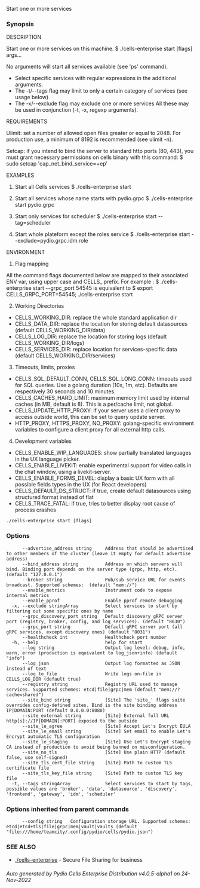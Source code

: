 Start one or more services

### Synopsis


DESCRIPTION

  Start one or more services on this machine. 
  $ ./cells-enterprise start [flags] args...

  No arguments will start all services available (see 'ps' command).  
   - Select specific services with regular expressions in the additional arguments. 
   - The -t/--tags flag may limit to only a certain category of services (see usage below)
   - The -x/--exclude flag may exclude one or more services
  All these may be used in conjunction (-t, -x, regexp arguments).

REQUIREMENTS
  
  Ulimit: set a number of allowed open files greater or equal to 2048.
  For production use, a minimum of 8192 is recommended (see ulimit -n).

  Setcap: if you intend to bind the server to standard http ports (80, 443), 
  you must grant necessary permissions on cells binary with this command:
  $ sudo setcap 'cap_net_bind_service=+ep' <path to your binary>    

EXAMPLES

  1. Start all Cells services
  $ ./cells-enterprise start

  2. Start all services whose name starts with pydio.grpc
  $ ./cells-enterprise start pydio.grpc

  3. Start only services for scheduler
  $ ./cells-enterprise start --tag=scheduler

  4. Start whole plateform except the roles service
  $ ./cells-enterprise start --exclude=pydio.grpc.idm.role

ENVIRONMENT

  1. Flag mapping

  All the command flags documented below are mapped to their associated ENV var, using upper case and CELLS_ prefix.
  For example :
  $ ./cells-enterprise start --grpc_port 54545
  is equivalent to 
  $ export CELLS_GRPC_PORT=54545; ./cells-enterprise start

  2. Working Directories 

  - CELLS_WORKING_DIR: replace the whole standard application dir
  - CELLS_DATA_DIR: replace the location for storing default datasources (default CELLS_WORKING_DIR/data)
  - CELLS_LOG_DIR: replace the location for storing logs (default CELLS_WORKING_DIR/logs)
  - CELLS_SERVICES_DIR: replace location for services-specific data (default CELLS_WORKING_DIR/services)

  3. Timeouts, limits, proxies

  - CELLS_SQL_DEFAULT_CONN, CELLS_SQL_LONG_CONN: timeouts used for SQL queries. Use a golang duration (10s, 1m, etc). Defaults are respectively 30 seconds and 10 minutes.
  - CELLS_CACHES_HARD_LIMIT: maximum memory limit used by internal caches (in MB, default is 8). This is a per/cache limit, not global.
  - CELLS_UPDATE_HTTP_PROXY: if your server uses a client proxy to access outside world, this can be set to query update server.
  - HTTP_PROXY, HTTPS_PROXY, NO_PROXY: golang-specific environment variables to configure a client proxy for all external http calls.

  4. Development variables

  - CELLS_ENABLE_WIP_LANGUAGES: show partially translated languages in the UX language picker. 
  - CELLS_ENABLE_LIVEKIT: enable experimental support for video calls in the chat window, using a livekit-server.
  - CELLS_ENABLE_FORMS_DEVEL: display a basic UX form with all possible fields types in the UX (for React developers)
  - CELLS_DEFAULT_DS_STRUCT: if true, create default datasources using structured format instead of flat
  - CELLS_TRACE_FATAL: if true, tries to better display root cause of process crashes



```
./cells-enterprise start [flags]
```

### Options

```
      --advertise_address string     Address that should be advertised to other members of the cluster (leave it empty for default advertise address)
      --bind_address string          Address on which servers will bind. Binding port depends on the server type (grpc, http, etc). (default "127.0.0.1")
      --broker string                Pub/sub service URL for events broadcast. Supported schemes:  (default "mem://")
      --enable_metrics               Instrument code to expose internal metrics
      --enable_pprof                 Enable pprof remote debugging
  -x, --exclude stringArray          Select services to start by filtering out some specific ones by name
      --grpc_discovery_port string   Default discovery gRPC server port (registry, broker, config, and log services). (default "8030")
      --grpc_port string             Default gRPC server port (all gRPC services, except discovery ones) (default "8031")
      --healthcheck int              Healthcheck port number
  -h, --help                         help for start
      --log string                   Output log level: debug, info, warn, error (production is equivalent to log_json+info) (default "info")
      --log_json                     Output log formatted as JSON instead of text
      --log_to_file                  Write logs on-file in CELLS_LOG_DIR (default true)
      --registry string              Registry URL used to manage services. Supported schemes: etcd|file|grpc|mem (default "mem://?cache=shared")
      --site_bind string             [Site] The 'site_' flags suite overrides config-defined sites. Bind is the site binding address IP|DOMAIN:PORT (default 0.0.0.0:8080)
      --site_external string         [Site] External full URL http[s]://IP|DOMAIN[:PORT] exposed to the outside
      --site_le_agree                [Site] Accept Let's Encrypt EULA
      --site_le_email string         [Site] Set email to enable Let's Encrypt automatic TLS configuration
      --site_le_staging              [Site] Use Let's Encrypt staging CA instead of production to avoid being banned on misconfiguration.
      --site_no_tls                  [Site] Use plain HTTP (default false, use self-signed)
      --site_tls_cert_file string    [Site] Path to custom TLS certificate file
      --site_tls_key_file string     [Site] Path to custom TLS key file
  -t, --tags stringArray             Select services to start by tags, possible values are 'broker', 'data', 'datasource', 'discovery', 'frontend', 'gateway', 'idm', 'scheduler'
```

### Options inherited from parent commands

```
      --config string   Configuration storage URL. Supported schemes: etcd|etcd+tls|file|grpc|mem|vault|vaults (default "file:///home/teamcity/.config/pydio/cells/pydio.json")
```

### SEE ALSO

* [./cells-enterprise](./cells-enterprise)	 - Secure File Sharing for business

###### Auto generated by Pydio Cells Enterprise Distribution v4.0.5-alpha1 on 24-Nov-2022
